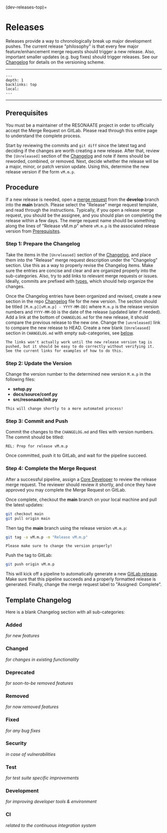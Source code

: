 (dev-releases-top)=

# Releases

Releases provide a way to chronologically break up major development pushes.
The current release "philosophy" is that every few major feature/enhancement merge requests should trigger a new release.
Also, important smaller updates (e.g. bug fixes) should trigger releases.
See our [Changelog](../meta/changelog.md) for details on the versioning scheme.

______________________________________________________________________

<!-- TOC formatted for sphinx -->

```{contents} Table of Contents
---
depth: 1
backlinks: top
local:
---
```

______________________________________________________________________

## Prerequisites

You must be a maintainer of the RESONAATE project in order to officially accept the Merge Request on GitLab.
Please read through this entire page to understand the complete process.

Start by reviewing the commits and `git diff` since the latest tag and deciding if the changes are worth creating a new release.
After that, review the `[Unreleased]` section of the [Changelog](../meta/changelog.md) and note if items should be reworded, combined, or removed.
Next, decide whether the release will be a major, minor, or patch version update.
Using this, determine the new release version if the form `vM.m.p`.

## Procedure

If a new release is needed, open a [merge request][new mr] from the **develop** branch into the **main** branch.
Please select the "Release" merge request template, and read through the instructions.
Typically, if you open a release merge request, you should be the assignee, and you should plan on completing the release within a few days.
The merge request name should be something along the lines of "Release vM.m.p" where `vM.m.p` is the associated release version from [Prerequisites](#prerequisites).

### Step 1: Prepare the Changelog

Take the items in the `[Unreleased]` section of the [Changelog](../meta/changelog.md), and place them into the "Release" merge request description under the "Changelog" section.
Use this as a way to properly revise the Changelog items.
Make sure the entries are concise and clear and are organized properly into the sub-categories.
Also, try to add links to relevant merge requests or issues.
Ideally, commits are prefixed with [types](./labels.md#type-labels), which should help organize the changes.

Once the Changelog entries have been organized and revised, create a new section in the repo [Changelog](../meta/changelog.md) file for the new version.
The section should be titled `[M.m.p][vM.m.p] - YYYY-MM-DD]` where `M.m.p` is the release version numbers and `YYYY-MM-DD` is the date of the release (updated later if needed).
Add a link at the bottom of `CHANGELOG.md` for the new release, it should compare the previous release to the new one.
Change the `[unreleased]` link to compare the new release to HEAD.
Create a new blank `[Unreleased]` section in `CHANGELOG.md` with empty sub-categories, see [below](#template-changelog).

```{note}
The links won't actually work until the new release version tag is pushed, but it should be easy to do correctly without verifying it.
See the current links for examples of how to do this.
```

### Step 2: Update the Version

Change the version number to the determined new version `M.m.p` in the following files:

- **setup.py**
- **docs/source/conf.py**
- **src/resonaate/__init__.py**

```{note}
This will change shortly to a more automated process!
```

### Step 3: Commit and Push

Commit the changes to the `CHANGELOG.md` and files with version numbers.
The commit should be titled:

```text
REL: Prep for release vM.m.p
```

Once committed, push it to GitLab, and wait for the pipeline succeed.

### Step 4: Complete the Merge Request

After a successful pipeline, assign a [Core Developer][core devs] to review the release merge request.
The reviewer should review it shortly, and once they have approved you may complete the Merge Request on GitLab.

Once complete, checkout the **main** branch on your local machine and pull the latest updates:

```bash
git checkout main
git pull origin main
```

Then tag the **main** branch using the release version `vM.m.p`:

```bash
git tag -a vM.m.p -m "Release vM.m.p"
```

```{note}
Please make sure to change the version properly!
```

Push the tag to GitLab:

```bash
git push origin vM.m.p
```

This will kick off a pipeline to automatically generate a new [GitLab release][release].
Make sure that this pipeline succeeds and a properly formatted release is generated.
Finally, change the merge request label to "Assigned: Complete".

## Template Changelog

Here is a blank Changelog section with all sub-categories:

### Added

*for new features*

### Changed

*for changes in existing functionality*

### Deprecated

*for soon-to-be removed features*

### Removed

*for now removed features*

### Fixed

*for any bug fixes*

### Security

*in case of vulnerabilities*

### Test

*for test suite specific improvements*

### Development

*for improving developer tools & environment*

### CI

*related to the continuous integration system*

[core devs]: https://code.vt.edu/space-research/resonaate/resonaate/-/blob/feature/auto-release/README.md#authors
[new mr]: https://code.vt.edu/space-research/resonaate/resonaate/-/merge_requests/new
[release]: https://code.vt.edu/space-research/resonaate/resonaate/-/releases
